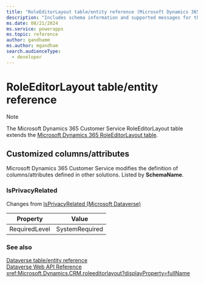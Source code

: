 ```yaml
---
title: "RoleEditorLayout table/entity reference (Microsoft Dynamics 365 Customer Service)"
description: "Includes schema information and supported messages for the RoleEditorLayout table/entity with Microsoft Dynamics 365 Customer Service."
ms.date: 08/21/2024
ms.service: powerapps
ms.topic: reference
author: gandhamm
ms.author: mgandham
search.audienceType: 
  - developer
---
```


# RoleEditorLayout table/entity reference



> [!NOTE]
> The Microsoft Dynamics 365 Customer Service RoleEditorLayout table extends the [Microsoft Dynamics 365 RoleEditorLayout table](/dynamics365/developer/entities/roleeditorlayout).



## Customized columns/attributes

Microsoft Dynamics 365 Customer Service modifies the definition of columns/attributes defined in other solutions. Listed by **SchemaName**.

### <a name="BKMK_IsPrivacyRelated"></a> IsPrivacyRelated

Changes from [IsPrivacyRelated (Microsoft Dataverse)](/power-apps/developer/data-platform/reference/entities/roleeditorlayout#BKMK_IsPrivacyRelated)

|Property|Value|
|---|---|
|RequiredLevel|SystemRequired|




### See also

[Dataverse table/entity reference](../about-entity-reference.md)  
[Dataverse Web API Reference](/power-apps/developer/data-platform/webapi/reference/about)   
<xref:Microsoft.Dynamics.CRM.roleeditorlayout?displayProperty=fullName>
